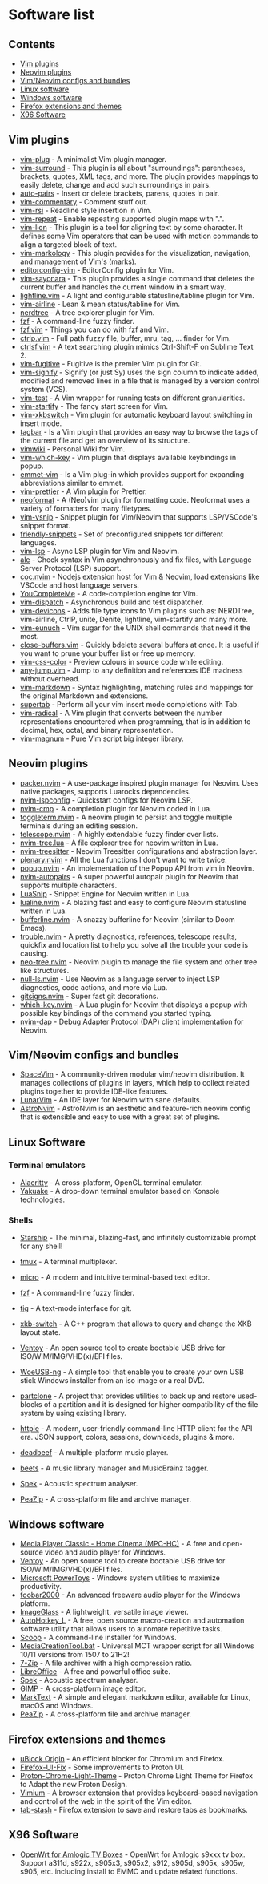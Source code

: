 # Software list

## Contents

- [Vim plugins](#vim-plugins)
- [Neovim plugins](#neovim-plugins)
- [Vim/Neovim configs and bundles](#vimneovim-configs-and-bundles)
- [Linux software](#linux-software)
- [Windows software](#windows-software)
- [Firefox extensions and themes](#firefox-extensions-and-themes)
- [X96 Software](#x96-software)

## Vim plugins

- [vim-plug](https://github.com/junegunn/vim-plug) - A minimalist Vim plugin manager.
- [vim-surround](https://github.com/tpope/vim-surround) - This plugin is all about "surroundings": parentheses, brackets, quotes, XML tags, and more. The plugin provides mappings to easily delete, change and add such surroundings in pairs.
- [auto-pairs](https://github.com/jiangmiao/auto-pairs) - Insert or delete brackets, parens, quotes in pair.
- [vim-commentary](https://github.com/tpope/vim-commentary) - Comment stuff out.
- [vim-rsi](https://github.com/tpope/vim-rsi) - Readline style insertion in Vim.
- [vim-repeat](https://github.com/tpope/vim-repeat) - Enable repeating supported plugin maps with ".".
- [vim-lion](https://github.com/tommcdo/vim-lion) - This plugin is a tool for aligning text by some character. It defines some Vim operators that can be used with motion commands to align a targeted block of text.
- [vim-markology](https://github.com/jeetsukumaran/vim-markology) - This plugin provides for the visualization, navigation, and management of Vim's (marks).
- [editorconfig-vim](https://github.com/editorconfig/editorconfig-vim) - EditorConfig plugin for Vim.
- [vim-sayonara](https://github.com/mhinz/vim-sayonara) - This plugin provides a single command that deletes the current buffer and handles the current window in a smart way.
- [lightline.vim](https://github.com/itchyny/lightline.vim) - A light and configurable statusline/tabline plugin for Vim.
- [vim-airline](https://github.com/vim-airline/vim-airline) - Lean & mean status/tabline for Vim.
- [nerdtree](https://github.com/preservim/nerdtree) - A tree explorer plugin for Vim.
- [fzf](https://github.com/junegunn/fzf) - A command-line fuzzy finder.
- [fzf.vim](https://github.com/junegunn/fzf.vim) - Things you can do with fzf and Vim.
- [ctrlp.vim](https://github.com/kien/ctrlp.vim) - Full path fuzzy file, buffer, mru, tag, ... finder for Vim.
- [ctrlsf.vim](https://github.com/dyng/ctrlsf.vim) - A text searching plugin mimics Ctrl-Shift-F on Sublime Text 2.
- [vim-fugitive](https://github.com/tpope/vim-fugitive) - Fugitive is the premier Vim plugin for Git.
- [vim-signify](https://github.com/mhinz/vim-signify) - Signify (or just Sy) uses the sign column to indicate added, modified and removed lines in a file that is managed by a version control system (VCS).
- [vim-test](https://github.com/vim-test/vim-test) - A Vim wrapper for running tests on different granularities.
- [vim-startify](https://github.com/mhinz/vim-startify) - The fancy start screen for Vim.
- [vim-xkbswitch](https://github.com/lyokha/vim-xkbswitch) - Vim plugin for automatic keyboard layout switching in insert mode.
- [tagbar](https://github.com/preservim/tagbar) - Is a Vim plugin that provides an easy way to browse the tags of the current file and get an overview of its structure.
- [vimwiki](https://github.com/vimwiki/vimwiki) - Personal Wiki for Vim.
- [vim-which-key](https://github.com/liuchengxu/vim-which-key) - Vim plugin that displays available keybindings in popup.
- [emmet-vim](https://github.com/mattn/emmet-vim) - Is a Vim plug-in which provides support for expanding abbreviations similar to emmet.
- [vim-prettier](https://github.com/prettier/vim-prettier) - A Vim plugin for Prettier.
- [neoformat](https://github.com/sbdchd/neoformat) - A (Neo)vim plugin for formatting code. Neoformat uses a variety of formatters for many filetypes.
- [vim-vsnip](https://github.com/hrsh7th/vim-vsnip) - Snippet plugin for Vim/Neovim that supports LSP/VSCode's snippet format.
- [friendly-snippets](https://github.com/rafamadriz/friendly-snippets) - Set of preconfigured snippets for different languages.
- [vim-lsp](https://github.com/prabirshrestha/vim-lsp) - Async LSP plugin for Vim and Neovim.
- [ale](https://github.com/dense-analysis/ale) - Check syntax in Vim asynchronously and fix files, with Language Server Protocol (LSP) support.
- [coc.nvim](https://github.com/neoclide/coc.nvim) - Nodejs extension host for Vim & Neovim, load extensions like VSCode and host language servers.
- [YouCompleteMe](https://github.com/ycm-core/YouCompleteMe) - A code-completion engine for Vim.
- [vim-dispatch](https://github.com/tpope/vim-dispatch) - Asynchronous build and test dispatcher.
- [vim-devicons](https://github.com/ryanoasis/vim-devicons) - Adds file type icons to Vim plugins such as: NERDTree, vim-airline, CtrlP, unite, Denite, lightline, vim-startify and many more.
- [vim-eunuch](https://github.com/tpope/vim-eunuch) - Vim sugar for the UNIX shell commands that need it the most.
- [close-buffers.vim](https://github.com/Asheq/close-buffers.vim) - Quickly bdelete several buffers at once. It is useful if you want to prune your buffer list or free up memory.
- [vim-css-color](https://github.com/ap/vim-css-color) - Preview colours in source code while editing.
- [any-jump.vim](https://github.com/pechorin/any-jump.vim) - Jump to any definition and references IDE madness without overhead.
- [vim-markdown](https://github.com/preservim/vim-markdown) - Syntax highlighting, matching rules and mappings for the original Markdown and extensions.
- [supertab](https://github.com/ervandew/supertab) - Perform all your vim insert mode completions with Tab.
- [vim-radical](https://github.com/glts/vim-radical) - A Vim plugin that converts between the number representations encountered when programming, that is in addition to decimal, hex, octal, and binary representation.
- [vim-magnum](https://github.com/glts/vim-magnum) - Pure Vim script big integer library.

## Neovim plugins

- [packer.nvim](https://github.com/wbthomason/packer.nvim) - A use-package inspired plugin manager for Neovim. Uses native packages, supports Luarocks dependencies.
- [nvim-lspconfig](https://github.com/neovim/nvim-lspconfig) - Quickstart configs for Neovim LSP.
- [nvim-cmp](https://github.com/hrsh7th/nvim-cmp) - A completion plugin for Neovim coded in Lua.
- [toggleterm.nvim](https://github.com/akinsho/toggleterm.nvim) - A neovim plugin to persist and toggle multiple terminals during an editing session.
- [telescope.nvim](https://github.com/nvim-telescope/telescope.nvim) - A highly extendable fuzzy finder over lists.
- [nvim-tree.lua](https://github.com/kyazdani42/nvim-tree.lua) - A file explorer tree for neovim written in Lua.
- [nvim-treesitter](https://github.com/nvim-treesitter/nvim-treesitter) - Neovim Treesitter configurations and abstraction layer.
- [plenary.nvim](https://github.com/nvim-lua/plenary.nvim) - All the Lua functions I don't want to write twice.
- [popup.nvim](https://github.com/nvim-lua/popup.nvim) - An implementation of the Popup API from vim in Neovim.
- [nvim-autopairs](https://github.com/windwp/nvim-autopairs) - A super powerful autopair plugin for Neovim that supports multiple characters.
- [LuaSnip](https://github.com/L3MON4D3/LuaSnip) - Snippet Engine for Neovim written in Lua.
- [lualine.nvim](https://github.com/nvim-lualine/lualine.nvim) - A blazing fast and easy to configure Neovim statusline written in Lua.
- [bufferline.nvim](https://github.com/akinsho/bufferline.nvim) - A snazzy bufferline for Neovim (similar to Doom Emacs).
- [trouble.nvim](https://github.com/folke/trouble.nvim) - A pretty diagnostics, references, telescope results, quickfix and location list to help you solve all the trouble your code is causing.
- [neo-tree.nvim](https://github.com/nvim-neo-tree/neo-tree.nvim) - Neovim plugin to manage the file system and other tree like structures.
- [null-ls.nvim](https://github.com/jose-elias-alvarez/null-ls.nvim) - Use Neovim as a language server to inject LSP diagnostics, code actions, and more via Lua.
- [gitsigns.nvim](https://github.com/lewis6991/gitsigns.nvim) - Super fast git decorations.
- [which-key.nvim](https://github.com/folke/which-key.nvim) - A Lua plugin for Neovim that displays a popup with possible key bindings of the command you started typing.
- [nvim-dap](https://github.com/mfussenegger/nvim-dap) - Debug Adapter Protocol (DAP) client implementation for Neovim.

## Vim/Neovim configs and bundles

- [SpaceVim](https://github.com/SpaceVim/SpaceVim) - A community-driven modular vim/neovim distribution. It manages collections of plugins in layers, which help to collect related plugins together to provide IDE-like features.
- [LunarVim](https://github.com/LunarVim/LunarVim) - An IDE layer for Neovim with sane defaults.
- [AstroNvim](https://github.com/AstroNvim/AstroNvim) - AstroNvim is an aesthetic and feature-rich neovim config that is extensible and easy to use with a great set of plugins.

## Linux Software

### Terminal emulators
- [Alacritty](https://github.com/alacritty/alacritty) - A cross-platform, OpenGL terminal emulator.
- [Yakuake](https://github.com/KDE/yakuake) - A drop-down terminal emulator based on Konsole technologies.
### Shells
- [Starship](https://github.com/starship/starship) - The minimal, blazing-fast, and infinitely customizable prompt for any shell!
- [tmux](https://github.com/tmux/tmux) - A terminal multiplexer.

- [micro](https://github.com/zyedidia/micro) - A modern and intuitive terminal-based text editor.
- [fzf](https://github.com/junegunn/fzf) - A command-line fuzzy finder.
- [tig](https://github.com/jonas/tig) - A text-mode interface for git.
- [xkb-switch](https://github.com/grwlf/xkb-switch) - A C++ program that allows to query and change the XKB layout state.
- [Ventoy](https://github.com/ventoy/Ventoy) - An open source tool to create bootable USB drive for ISO/WIM/IMG/VHD(x)/EFI files.
- [WoeUSB-ng](https://github.com/WoeUSB/WoeUSB-ng) - A simple tool that enable you to create your own USB stick Windows installer from an iso image or a real DVD.
- [partclone](https://github.com/Thomas-Tsai/partclone) - A project that provides utilities to back up and restore used-blocks of a partition and it is designed for higher compatibility of the file system by using existing library.
- [httpie](https://github.com/httpie/httpie) - A modern, user-friendly command-line HTTP client for the API era. JSON support, colors, sessions, downloads, plugins & more.
- [deadbeef](https://github.com/DeaDBeeF-Player/deadbeef) - A multiple-platform music player.
- [beets](https://github.com/beetbox/beets) - A music library manager and MusicBrainz tagger.
- [Spek](https://github.com/alexkay/spek) - Acoustic spectrum analyser.
- [PeaZip](https://github.com/peazip/PeaZip) - A cross-platform file and archive manager.

## Windows software
- [Media Player Classic - Home Cinema (MPC-HC)](https://github.com/clsid2/mpc-hc) - A free and open-source video and audio player for Windows.
- [Ventoy](https://github.com/ventoy/Ventoy) - An open source tool to create bootable USB drive for ISO/WIM/IMG/VHD(x)/EFI files.
- [Microsoft PowerToys](https://github.com/microsoft/PowerToys) - Windows system utilities to maximize productivity.
- [foobar2000](https://www.foobar2000.org/) - An advanced freeware audio player for the Windows platform.
- [ImageGlass](https://github.com/d2phap/ImageGlass) - A lightweight, versatile image viewer.
- [AutoHotkey_L](https://github.com/Lexikos/AutoHotkey_L) - A free, open source macro-creation and automation software utility that allows users to automate repetitive tasks.
- [Scoop](https://github.com/ScoopInstaller/Scoop) - A command-line installer for Windows.
- [MediaCreationTool.bat](https://github.com/AveYo/MediaCreationTool.bat) - Universal MCT wrapper script for all Windows 10/11 versions from 1507 to 21H2!
- [7-Zip](https://www.7-zip.org/) - A file archiver with a high compression ratio.
- [LibreOffice](https://www.libreoffice.org/) - A free and powerful office suite.
- [Spek](https://github.com/alexkay/spek) - Acoustic spectrum analyser.
- [GIMP](https://www.gimp.org/) - A cross-platform image editor.
- [MarkText](https://github.com/marktext/marktext) - A simple and elegant markdown editor, available for Linux, macOS and Windows.
- [PeaZip](https://github.com/peazip/PeaZip) - A cross-platform file and archive manager.

## Firefox extensions and themes

- [uBlock Origin](https://github.com/gorhill/uBlock#firefox--firefox-for-android) - An efficient blocker for Chromium and Firefox.
- [Firefox-UI-Fix](https://github.com/black7375/Firefox-UI-Fix) - Some improvements to Proton UI.
- [Proton-Chrome-Light-Theme](https://github.com/zhangtianli2006/Proton-Chrome-Light-Theme) - Proton Chrome Light Theme for Firefox to Adapt the new Proton Design.
- [Vimium](https://github.com/philc/vimium) - A browser extension that provides keyboard-based navigation and control of the web in the spirit of the Vim editor.
- [tab-stash](https://github.com/josh-berry/tab-stash) - Firefox extension to save and restore tabs as bookmarks.

## X96 Software

- [OpenWrt for Amlogic TV Boxes](https://github.com/ophub/amlogic-s9xxx-openwrt) - OpenWrt for Amlogic s9xxx tv box. Support a311d, s922x, s905x3, s905x2, s912, s905d, s905x, s905w, s905, etc. including install to EMMC and update related functions.

